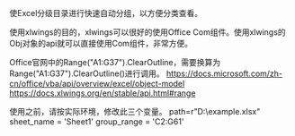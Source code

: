 使Excel分级目录进行快速自动分组，以方便分类查看。

使用xlwings的目的，xlwings可以很好的使用Office Com组件。使用xlwings的Obj对象的api就可以直接使用Com组件，非常方便。

Office官网中的Range("A1:G37").ClearOutline，需要换算为Range("A1:G37").ClearOutline()进行调用。
https://docs.microsoft.com/zh-cn/office/vba/api/overview/excel/object-model
https://docs.xlwings.org/en/stable/api.html#range

使用之前，请按实际环境，修改此三个变量。
path=r"D:\example.xlsx"
sheet_name  = 'Sheet1'
group_range = 'C2:G61'
